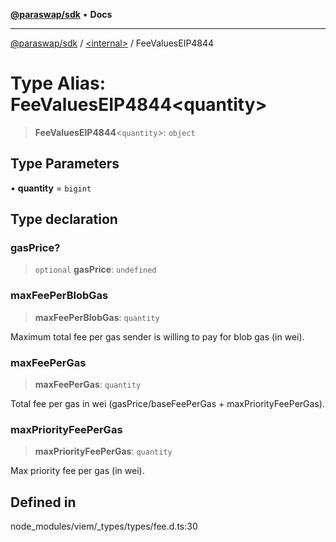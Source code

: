 [**@paraswap/sdk**](../../README.md) • **Docs**

***

[@paraswap/sdk](../../globals.md) / [\<internal\>](../README.md) / FeeValuesEIP4844

# Type Alias: FeeValuesEIP4844\<quantity\>

> **FeeValuesEIP4844**\<`quantity`\>: `object`

## Type Parameters

• **quantity** = `bigint`

## Type declaration

### gasPrice?

> `optional` **gasPrice**: `undefined`

### maxFeePerBlobGas

> **maxFeePerBlobGas**: `quantity`

Maximum total fee per gas sender is willing to pay for blob gas (in wei).

### maxFeePerGas

> **maxFeePerGas**: `quantity`

Total fee per gas in wei (gasPrice/baseFeePerGas + maxPriorityFeePerGas).

### maxPriorityFeePerGas

> **maxPriorityFeePerGas**: `quantity`

Max priority fee per gas (in wei).

## Defined in

node\_modules/viem/\_types/types/fee.d.ts:30
